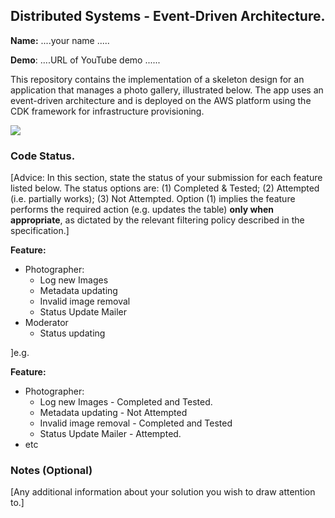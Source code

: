 ## Distributed Systems - Event-Driven Architecture.

__Name:__ ....your name .....

__Demo__: ....URL of YouTube demo ......

This repository contains the implementation of a skeleton design for an application that manages a photo gallery, illustrated below. The app uses an event-driven architecture and is deployed on the AWS platform using the CDK framework for infrastructure provisioning.

![](./images/arch.png)

### Code Status.

[Advice: In this section, state the status of your submission for each feature listed below. The status options are: (1) Completed & Tested; (2) Attempted (i.e. partially works); (3) Not Attempted. Option (1) implies the feature performs the required action (e.g. updates the table) __only when appropriate__, as dictated by the relevant filtering policy described in the specification.]

__Feature:__
+ Photographer:
  + Log new Images
  + Metadata updating
  + Invalid image removal  
  + Status Update Mailer
+ Moderator
  + Status updating

]e.g. 

__Feature:__
+ Photographer:
  + Log new Images - Completed and Tested.
  + Metadata updating - Not Attempted
  + Invalid image removal - Completed and Tested
  + Status Update Mailer - Attempted.
+ etc

### Notes (Optional)

[Any additional information about your solution you wish to draw attention to.]

